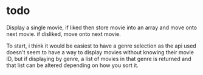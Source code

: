# todo

Display a single movie, if liked then store movie into an array and move onto next movie. if disliked, move onto next movie.

To start, i think it would be easiest to have a genre selection as the api used doesn't seem to have a way to display movies without knowing their movie ID, but if displaying by genre, a list of movies in that genre is returned and that list can be altered depending on how you sort it.
